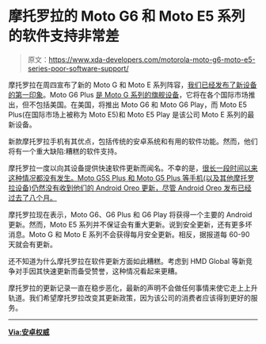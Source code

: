 # 摩托罗拉的 Moto G6 和 Moto E5 系列的软件支持非常差

> 原文：<https://www.xda-developers.com/motorola-moto-g6-moto-e5-series-poor-software-support/>

摩托罗拉在周四宣布了新的 Moto G 和 Moto E 系列阵容，[我们已经发布了新设备的第一印象](https://www.xda-developers.com/moto-g6-play-moto-e5-play-hands-on/)。Moto G6 Plus [是 Moto G 系列的旗舰设备](https://www.xda-developers.com/moto-g6-plus-official-full-hd-display-snapdragon-630/)，它将在各个国际市场推出，但不包括美国。在美国，将推出 Moto G6 和 Moto G6 Play，而 Moto E5 Plus(在国际市场上被称为 Moto E5)和 Moto E5 Play 是该公司 Moto E 系列的最新设备。

新款摩托罗拉手机有其优点，包括传统的安卓系统和有用的软件功能。然而，他们将有一个重大缺陷:糟糕的软件支持。

摩托罗拉一度以向其设备提供快速软件更新而闻名。不幸的是，[很长一段时间以来这种情况都没有发生。Moto G5S Plus 和 Moto G5 Plus 等手机(以及其他摩托罗拉设备)仍然没有收到他们的 Android Oreo 更新，尽管 Android Oreo 发布已经过去了八个月。](https://www.xda-developers.com/motorola-android-oreo-moto-g4-plus/)

摩托罗拉现在表示，Moto G6、G6 Plus 和 G6 Play 将获得一个主要的 Android 更新。然而，Moto E5 系列并不保证会有重大更新。说到安全更新，还有更多坏消息。Moto G 和 Moto E 系列不会获得每月安全更新。相反，据报道每 60-90 天就会有更新。

还不知道为什么摩托罗拉在软件更新方面如此糟糕。考虑到 HMD Global 等新竞争对手因其快速更新而备受赞誉，这种情况看起来更糟。

摩托罗拉的更新记录一直在稳步恶化，最新的声明不会做任何事情来使它走上上升轨道。我们希望摩托罗拉改变其更新政策，因为该公司的消费者应该得到更好的服务。

* * *

[**Via:安卓权威**](https://www.androidauthority.com/moto-e5-software-updates-857161/)